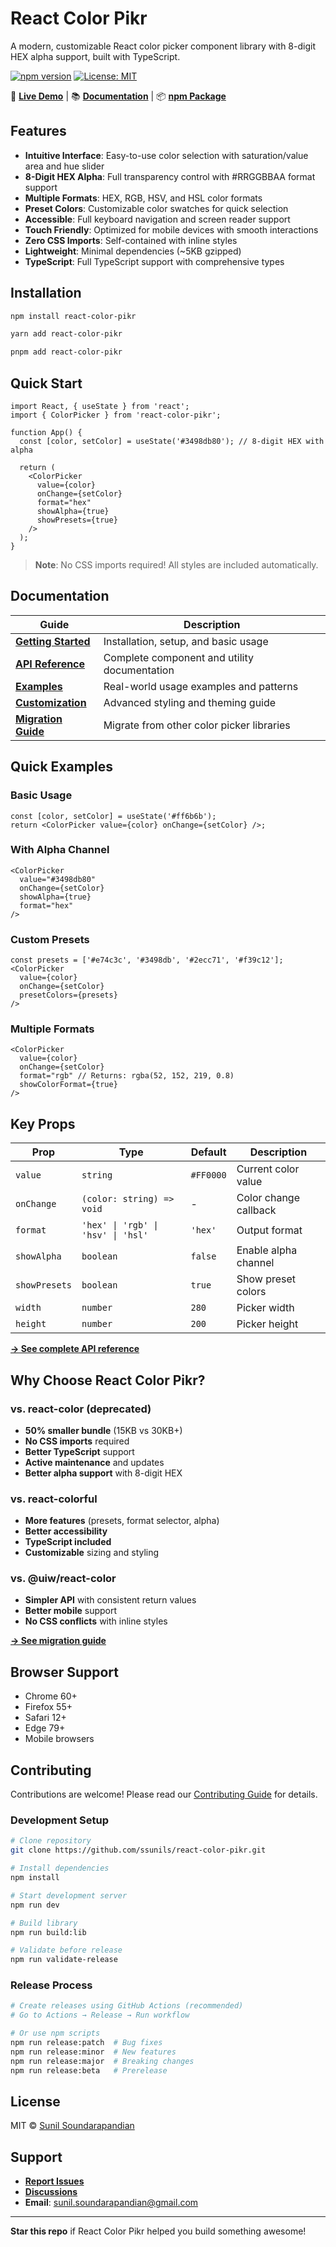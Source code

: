 # React Color Pikr

A modern, customizable React color picker component library with 8-digit HEX alpha support, built with TypeScript.

[![npm version](https://badge.fury.io/js/react-color-pikr.svg)](https://badge.fury.io/js/react-color-pikr)
[![License: MIT](https://img.shields.io/badge/License-MIT-yellow.svg)](https://opensource.org/licenses/MIT)

🎨 **[Live Demo](https://ssunils.github.io/react-color-pikr)** | 📚 **[Documentation](https://github.com/ssunils/react-color-pikr/tree/main/docs)** | 📦 **[npm Package](https://www.npmjs.com/package/react-color-pikr)**

## Features

- **Intuitive Interface**: Easy-to-use color selection with saturation/value area and hue slider
- **8-Digit HEX Alpha**: Full transparency control with #RRGGBBAA format support
- **Multiple Formats**: HEX, RGB, HSV, and HSL color formats
- **Preset Colors**: Customizable color swatches for quick selection
- **Accessible**: Full keyboard navigation and screen reader support
- **Touch Friendly**: Optimized for mobile devices with smooth interactions
- **Zero CSS Imports**: Self-contained with inline styles
- **Lightweight**: Minimal dependencies (~5KB gzipped)
- **TypeScript**: Full TypeScript support with comprehensive types

## Installation

```bash
npm install react-color-pikr
```

```bash
yarn add react-color-pikr
```

```bash
pnpm add react-color-pikr
```

## Quick Start

```tsx
import React, { useState } from 'react';
import { ColorPicker } from 'react-color-pikr';

function App() {
  const [color, setColor] = useState('#3498db80'); // 8-digit HEX with alpha

  return (
    <ColorPicker
      value={color}
      onChange={setColor}
      format="hex"
      showAlpha={true}
      showPresets={true}
    />
  );
}
```

> **Note**: No CSS imports required! All styles are included automatically.

## Documentation

| Guide | Description |
|-------|-------------|
| **[Getting Started](./docs/GETTING_STARTED.md)** | Installation, setup, and basic usage |
| **[API Reference](./docs/API.md)** | Complete component and utility documentation |
| **[Examples](./docs/EXAMPLES.md)** | Real-world usage examples and patterns |
| **[Customization](./docs/CUSTOMIZATION.md)** | Advanced styling and theming guide |
| **[Migration Guide](./docs/MIGRATION.md)** | Migrate from other color picker libraries |

## Quick Examples

### Basic Usage
```tsx
const [color, setColor] = useState('#ff6b6b');
return <ColorPicker value={color} onChange={setColor} />;
```

### With Alpha Channel
```tsx
<ColorPicker 
  value="#3498db80" 
  onChange={setColor} 
  showAlpha={true} 
  format="hex" 
/>
```

### Custom Presets
```tsx
const presets = ['#e74c3c', '#3498db', '#2ecc71', '#f39c12'];
<ColorPicker 
  value={color} 
  onChange={setColor} 
  presetColors={presets} 
/>
```

### Multiple Formats
```tsx
<ColorPicker 
  value={color} 
  onChange={setColor} 
  format="rgb" // Returns: rgba(52, 152, 219, 0.8)
  showColorFormat={true}
/>
```

## Key Props

| Prop | Type | Default | Description |
|------|------|---------|-------------|
| `value` | `string` | `#FF0000` | Current color value |
| `onChange` | `(color: string) => void` | - | Color change callback |
| `format` | `'hex' \| 'rgb' \| 'hsv' \| 'hsl'` | `'hex'` | Output format |
| `showAlpha` | `boolean` | `false` | Enable alpha channel |
| `showPresets` | `boolean` | `true` | Show preset colors |
| `width` | `number` | `280` | Picker width |
| `height` | `number` | `200` | Picker height |

[**→ See complete API reference**](./docs/API.md)

## Why Choose React Color Pikr?

### vs. react-color (deprecated)
- **50% smaller bundle** (15KB vs 30KB+)
- **No CSS imports** required
- **Better TypeScript** support
- **Active maintenance** and updates
- **Better alpha support** with 8-digit HEX

### vs. react-colorful
- **More features** (presets, format selector, alpha)
- **Better accessibility** 
- **TypeScript included**
- **Customizable** sizing and styling

### vs. @uiw/react-color
- **Simpler API** with consistent return values
- **Better mobile** support
- **No CSS conflicts** with inline styles

[**→ See migration guide**](./docs/MIGRATION.md)

## Browser Support

- Chrome 60+
- Firefox 55+  
- Safari 12+
- Edge 79+
- Mobile browsers

## Contributing

Contributions are welcome! Please read our [Contributing Guide](.github/CONTRIBUTING.md) for details.

### Development Setup

```bash
# Clone repository
git clone https://github.com/ssunils/react-color-pikr.git

# Install dependencies
npm install

# Start development server
npm run dev

# Build library
npm run build:lib

# Validate before release
npm run validate-release
```

### Release Process

```bash
# Create releases using GitHub Actions (recommended)
# Go to Actions → Release → Run workflow

# Or use npm scripts
npm run release:patch  # Bug fixes
npm run release:minor  # New features  
npm run release:major  # Breaking changes
npm run release:beta   # Prerelease
```

## License

MIT © [Sunil Soundarapandian](https://github.com/ssunils)

## Support

- **[Report Issues](https://github.com/ssunils/react-color-pikr/issues)**
- **[Discussions](https://github.com/ssunils/react-color-pikr/discussions)**
- **Email**: sunil.soundarapandian@gmail.com

---

**Star this repo** if React Color Pikr helped you build something awesome!
